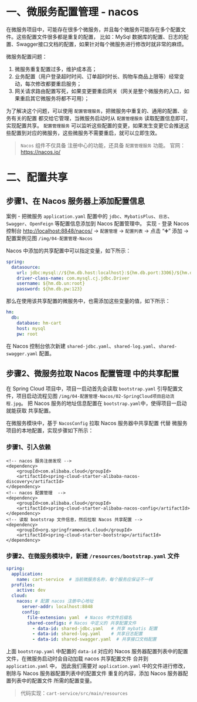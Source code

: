 # 一、微服务配置管理 - nacos
在微服务项目中，可能存在很多个微服务，并且每个微服务可能存在多个配置文件。这些配置文件很多都是重复的配置，
比如：MySql 数据库的配置、日志的配置、Swagger接口文档的配置，如果针对每个微服务进行修改时就非常的麻烦。

微服务配置问题：
1. 微服务重复配置过多，维护成本高；
2. 业务配置（用户登录超时时间、订单超时时长、购物车商品上限等）经常变动，每次修改都要重启服务；
3. 网关请求路由配置写死，如果变更要重启网关（网关是整个微服务的入口，如果重启其它微服务将都不可用）；

为了解决这个问题，可以使用 `配置管理服务`，把微服务中重复的、通用的配置、业务有关的配置 都交给它管理，当微服务启动时从 `配置管理服务` 读取配置信息即可，实现配置共享。
`配置管理服务` 可以监听这些配置的变更，如果发生变更它会推送这些配置到对应的微服务，这些微服务不需要重启，就可以立即生效。

> `Nacos` 组件不仅具备 注册中心的功能，还具备 `配置管理服务` 功能。 官网：<https://nacos.io/>

# 二、配置共享
## 步骤1、在 Nacos 服务器上添加配置信息
案例 - 把微服务 `application.yaml` 配置中的 `jdbc`、`MybatisPlus`、`日志`、`Swagger`、`OpenFeign` 等配置信息添加到 Nacos 配置管理中。
实现 - 登录 Nacos 控制台 <http://localhost:8848/nacos/> -> `配置管理` -> `配置列表` -> 点击 “➕” 添加 -> 配置案例见图 `/img/04-配置管理-Nacos`

Nacos 中添加的共享配置中可以指定变量，如下所示：
```yaml
spring:
  datasource:
    url: jdbc:mysql://${hm.db.host:localhost}:${hm.db.port:3306}/${hm.db.database}?useUnicode=true&characterEncoding=UTF-8&autoReconnect=true&serverTimezone=Asia/Shanghai
    driver-class-name: com.mysql.cj.jdbc.Driver
    username: ${hm.db.un:root}
    password: ${hm.db.pw:123}
```
那么在使用该共享配置的微服务中，也需添加这些变量的值，如下所示：
```application.yaml
hm:
  db:
    database: hm-cart
    host: mysql
    pw: root
```
在 Nacos 控制台依次新建 `shared-jdbc.yaml`、`shared-log.yaml`、`shared-swagger.yaml` 配置。

## 步骤2、微服务拉取 Nacos 配置管理 中的共享配置
在 Spring Cloud 项目中，项目一启动首先会读取 `bootstrap.yaml` 引导配置文件，项目启动流程见图 `/img/04-配置管理-Nacos/02-SpringCloud项目启动流程.jpg`。
把 Nacos 服务的地址信息配置在 `bootstrap.yaml`中，使得项目一启动就能获取 共享配置。

在微服务模块中，基于 `NacosConfig` 拉取 Nacos 服务器中共享配置 代替 微服务项目的本地配置，实现步骤如下所示：

### 步骤1、引入依赖 
```pom
<!-- nacos 服务注册发现 -->
<dependency>
    <groupId>com.alibaba.cloud</groupId>
    <artifactId>spring-cloud-starter-alibaba-nacos-discovery</artifactId>
</dependency>
<!-- nacos 配置管理  -->
<dependency>
    <groupId>com.alibaba.cloud</groupId>
    <artifactId>spring-cloud-starter-alibaba-nacos-config</artifactId>
</dependency>
<!-- 读取 bootstrap 文件信息，然后拉取 Nacos 共享配置 -->
<dependency>
    <groupId>org.springframework.cloud</groupId>
    <artifactId>spring-cloud-starter-bootstrap</artifactId>
</dependency>
```

### 步骤2、在微服务模块中，新建 `/resources/bootstrap.yaml` 文件

```yaml
spring:
  application:
    name: cart-service  # 当前微服务名称，每个服务应保证不一样
  profiles:
    active: dev
  cloud:
    nacos: # 配置 nacos 注册中心地址
      server-addr: localhost:8848
      config:
        file-extension: yaml  # Nacos 中文件后缀名
        shared-configs: # Nacos 中定义的 共享配置文件
          - data-id: shared-jdbc.yaml   # 共享 mybatis 配置
          - data-id: shared-log.yaml    # 共享日志配置
          - data-id: shared-swagger.yaml  # 共享接口文档配置
```

上面 `bootstrap.yaml` 中配置的 `data-id` 对应的 Nacos 服务器配置列表中的配置文件，在微服务启动时会自动加载 nacos 共享配置文件 合并到 `application.yaml` 中，
因此我们需要对 `application.yaml` 中的文件进行修改，剔除与 Nacos 服务器配置列表中的配置文件 重复的内容，添加 Nacos 服务器配置列表中的配置文件 所需的配置变量。

> 代码实现：`cart-service/src/main/resources`
